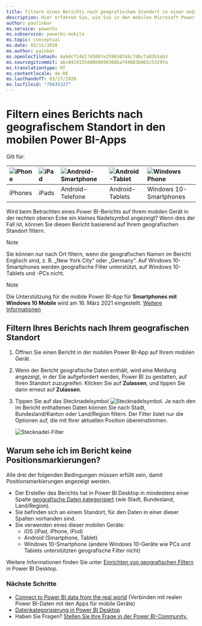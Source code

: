 ```yaml
---
title: Filtern eines Berichts nach geografischem Standort in einer mobilen Power BI-App
description: Hier erfahren Sie, wie Sie in den mobilen Microsoft Power BI-Apps einen Bericht nach geografischem Standort filtern können, wenn der Besitzer des Berichts geografische Markierungen festgelegt hat.
author: paulinbar
ms.service: powerbi
ms.subservice: powerbi-mobile
ms.topic: conceptual
ms.date: 03/11/2020
ms.author: painbar
ms.openlocfilehash: 4a9dcf14d1745087e2596507d4c7dbc7a03b5ab3
ms.sourcegitcommit: abc8419155dd869096368ba744883b865c5329fa
ms.translationtype: HT
ms.contentlocale: de-DE
ms.lasthandoff: 03/17/2020
ms.locfileid: "79435327"
---
```

# <a name="filter-a-report-by-geographic-location-in-the-power-bi-mobile-apps"></a>Filtern eines Berichts nach geografischem Standort in den mobilen Power BI-Apps
Gilt für:

| ![iPhone](./media/mobile-apps-geographic-filtering/iphone-logo-50-px.png) | ![iPad](./media/mobile-apps-geographic-filtering/ipad-logo-50-px.png) | ![Android-Smartphone](./media/mobile-apps-geographic-filtering/android-phone-logo-50-px.png) | ![Android-Tablet](./media/mobile-apps-view-dashboard/android-tablet-logo-50-px.png) | ![Windows Phone](./media/mobile-apps-geographic-filtering/win-10-logo-50-px.png) |
|:--- |:--- |:--- |:--- |:--- |
| iPhones |iPads |Android-Telefone |Android-Tablets |Windows 10-Smartphones |

Wird beim Betrachten eines Power BI-Berichts auf Ihrem mobilen Gerät in der rechten oberen Ecke ein kleines Nadelsymbol angezeigt? Wenn dies der Fall ist, können Sie diesen Bericht basierend auf Ihrem geografischen Standort filtern.

> [!NOTE]
> Sie können nur nach Ort filtern, wenn die geografischen Namen im Bericht Englisch sind, z. B. „New York City“ oder „Germany“. Auf Windows 10-Smartphones werden geografische Filter unterstützt, auf Windows 10-Tablets und -PCs nicht.

>[!NOTE]
>Die Unterstützung für die mobile Power BI-App für **Smartphones mit Windows 10 Mobile** wird am 16. März 2021 eingestellt. [Weitere Informationen](https://go.microsoft.com/fwlink/?linkid=2121400)

## <a name="filter-your-report-by-your-geographic-location"></a>Filtern Ihres Berichts nach Ihrem geografischen Standort
1. Öffnen Sie einen Bericht in der mobilen Power BI-App auf Ihrem mobilen Gerät.
2. Wenn der Bericht geografische Daten enthält, wird eine Meldung angezeigt, in der Sie aufgefordert werden, Power BI zu gestatten, auf Ihren Standort zuzugreifen. Klicken Sie auf **Zulassen**, und tippen Sie dann erneut auf **Zulassen**.
3. Tippen Sie auf das Stecknadelsymbol ![Stecknadelsymbol](./media/mobile-apps-geographic-filtering/power-bi-mobile-geo-icon.png). Je nach den im Bericht enthaltenen Daten können Sie nach Stadt, Bundesland/Kanton oder Land/Region filtern. Der Filter listet nur die Optionen auf, die mit Ihrer aktuellen Position übereinstimmen.
   
    ![Stecknadel-Filter](./media/mobile-apps-geographic-filtering/power-bi-mobile-geo-map-set-filter.png)

## <a name="why-dont-i-see-location-tags-on-a-report"></a>Warum sehe ich im Bericht keine Positionsmarkierungen?
Alle drei der folgenden Bedingungen müssen erfüllt sein, damit Positionsmarkierungen angezeigt werden. 

* Der Ersteller des Berichts hat in Power BI Desktop in mindestens einer Spalte [geografische Daten kategorisiert](../../desktop-mobile-geofiltering.md) (wie Stadt, Bundesland, Land/Region).
* Sie befinden sich an einem Standort, für den Daten in einer dieser Spalten vorhanden sind.
* Sie verwenden eines dieser mobilen Geräte:
  * iOS (iPad, iPhone, iPod)
  * Android (Smartphone, Tablet)
  * Windows 10-Smartphone (andere Windows 10-Geräte wie PCs und Tablets unterstützten geografische Filter nicht)

Weitere Informationen finden Sie unter [Einrichten von geografischen Filtern](../../desktop-mobile-geofiltering.md) in Power BI Desktop.

### <a name="next-steps"></a>Nächste Schritte
* [Connect to Power BI data from the real world](mobile-apps-data-in-real-world-context.md) (Verbinden mit realen Power BI-Daten mit den Apps für mobile Geräte)
* [Datenkategorisierung in Power BI Desktop](../../desktop-data-categorization.md) 
* Haben Sie Fragen? [Stellen Sie Ihre Frage in der Power BI-Community.](https://community.powerbi.com/)

